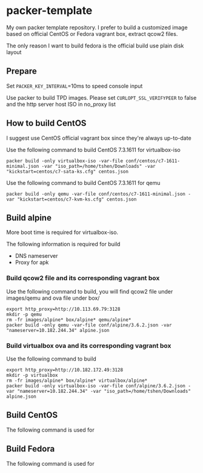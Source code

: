 # packer-template

My own packer template repository. I prefer to build a customized image based on official CentOS or Fedora vagrant box, extract qcow2 files.

The only reason I want to build fedora is the official build use plain disk layout

## Prepare

Set `PACKER_KEY_INTERVAL`=10ms to speed console input

Use packer to build TPD images. Please set `CURLOPT_SSL_VERIFYPEER` to false and the http server host ISO in no_proxy list

## How to build CentOS

I suggest use CentOS official vagrant box since they're always up-to-date

Use the following command to build CentOS 7.3.1611 for virtualbox-iso

    packer build -only virtualbox-iso -var-file conf/centos/c7-1611-minimal.json -var "iso_path=/home/tshen/Downloads" -var "kickstart=centos/c7-sata-ks.cfg" centos.json

Use the following command to build CentOS 7.3.1611 for qemu

    packer build -only qemu -var-file conf/centos/c7-1611-minimal.json -var "kickstart=centos/c7-kvm-ks.cfg" centos.json

## Build alpine

More boot time is required for virtualbox-iso.

The following information is required for build

* DNS nameserver
* Proxy for apk

### Build qcow2 file and its corresponding vagrant box

Use the following command to build, you will find qcow2 file under images/qemu and ova file under box/

    export http_proxy=http://10.113.69.79:3128
    mkdir -p qemu
    rm -fr images/alpine* box/alpine* qemu/alpine*
    packer build -only qemu -var-file conf/alpine/3.6.2.json -var "nameserver=10.182.244.34" alpine.json

### Build virtualbox ova and its corresponding vagrant box

Use the following command to build

    export http_proxy=http://10.182.172.49:3128
    mkdir -p virtualbox
    rm -fr images/alpine* box/alpine* virtualbox/alpine*
    packer build -only virtualbox-iso -var-file conf/alpine/3.6.2.json -var "nameserver=10.182.244.34" -var "iso_path=/home/tshen/Downloads" alpine.json

## Build CentOS

The following command is used for

## Build Fedora

The following command is used for
